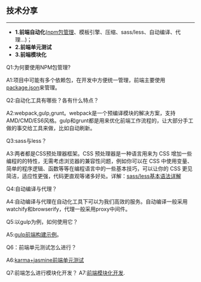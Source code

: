 ## 技术分享
---

* **1.前端自动化**([npm包管理](http://skihi.cn/#!/posts/articles/npm/%E5%85%B3%E4%BA%8Enpm.md)、模板引擎、压缩、sass/less、自动编译、代理...)；
* **2.前端单元测试**
* **3.前端模块化**

Q1:为何要使用NPM包管理?

A1:项目中可能有多个依赖包，在开发中方便统一管理，前端主要使用[package.json](http://skihi.cn/#!/posts/articles/npm/%E5%AF%B9package.json%E7%9A%84%E4%BD%BF%E7%94%A8.md)来管理。


Q2:自动化工具有哪些？各有什么特点？

A2:webpack,gulp,grunt。webpack是一个预编译模块的解决方案，支持AMD/CMD/ES6风格。gulp和grunt都是用来优化前端工作流程的，让大部分手工做的事交给工具来做，比如自动刷新。


Q3:sass与less？

A3:两者都是CSS预处理器框架。CSS 预处理器是一种语言用来为 CSS 增加一些编程的的特性，无需考虑浏览器的兼容性问题，例如你可以在 CSS 中使用变量、简单的程序逻辑、函数等等在编程语言中的一些基本技巧，可以让你的 CSS 更见简洁，适应性更强，代码更直观等诸多好处。详解：[sass/less基本语法详解](http://skihi.cn/#!/posts/articles/other/sass%E4%B8%8Eless.md)


Q4:自动编译与代理？

A4:自动编译与代理在自动化工具下可以为我们高效的服务。自动编译一般采用watchify和browserify，代理一般采用proxy中间件。


Q5:以gulp为例，如何使用它？

A5:[gulp前端构建示例](http://skihi.cn/#!/posts/articles/other/gulp.md)。

Q6：前端单元测试怎么进行？

A6:[karma+jasmine前端单元测试](http://skihi.cn/#!/posts/articles/other/karma+jasmine%E5%89%8D%E7%AB%AF%E5%8D%95%E5%85%83%E6%B5%8B%E8%AF%95.md)

Q7:前端怎么进行模块化开发？
A7:[前端模块化开发](http://skihi.cn/#!/posts/articles/other/%E5%89%8D%E7%AB%AF%E6%A8%A1%E5%9D%97%E5%8C%96%E5%BC%80%E5%8F%91.md).